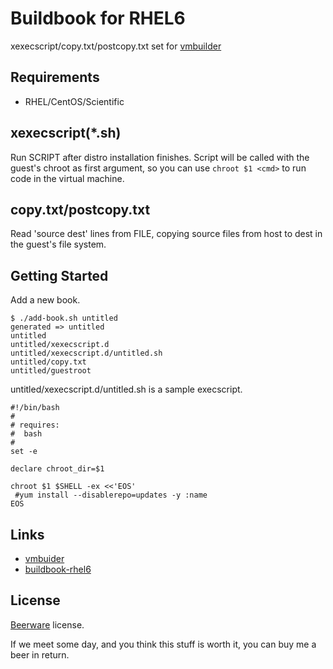 Buildbook for RHEL6
===================

xexecscript/copy.txt/postcopy.txt set for [vmbuilder](https://github.com/hansode/vmbuilder)

Requirements
------------

+ RHEL/CentOS/Scientific

xexecscript(*.sh)
-----------------

Run SCRIPT after distro installation finishes.
Script will be called with the guest's chroot as first argument, so you can use `chroot $1 <cmd>` to run code in the virtual machine.

copy.txt/postcopy.txt
---------------------

Read 'source dest' lines from FILE, copying  source  files  from host to dest in the guest's file system.

Getting Started
---------------

Add a new book.

```
$ ./add-book.sh untitled
generated => untitled
untitled
untitled/xexecscript.d
untitled/xexecscript.d/untitled.sh
untitled/copy.txt
untitled/guestroot
```

untitled/xexecscript.d/untitled.sh is a sample execscript.

```
#!/bin/bash
#
# requires:
#  bash
#
set -e

declare chroot_dir=$1

chroot $1 $SHELL -ex <<'EOS'
 #yum install --disablerepo=updates -y :name
EOS
```

Links
-----

+ [vmbuider](https://github.com/hansode/vmbuilder)
+ [buildbook-rhel6](https://github.com/wakameci/buildbook-rhel6)

License
-------

[Beerware](http://en.wikipedia.org/wiki/Beerware) license.

If we meet some day, and you think this stuff is worth it, you can buy me a beer in return.

